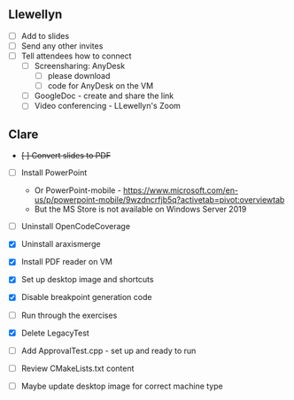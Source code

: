 ## Llewellyn

* [ ] Add to slides
* [ ] Send any other invites
* [ ] Tell attendees how to connect
    * [ ] Screensharing: AnyDesk
        * [ ] please download
        * [ ] code for AnyDesk on the VM
    * [ ] GoogleDoc - create and share the link
    * [ ] Video conferencing - LLewellyn's Zoom

## Clare

* ~~[ ] Convert slides to PDF~~
* [ ] Install PowerPoint
    * Or PowerPoint-mobile - https://www.microsoft.com/en-us/p/powerpoint-mobile/9wzdncrfjb5q?activetab=pivot:overviewtab
    * But the MS Store is not available on Windows Server 2019
* [ ] Uninstall OpenCodeCoverage
* [x] Uninstall araxismerge
* [x] Install PDF reader on VM
* [x] Set up desktop image and shortcuts
* [x] Disable breakpoint generation code
* [ ] Run through the exercises
* [x] Delete LegacyTest
* [ ] Add ApprovalTest.cpp - set up and ready to run
* [ ] Review CMakeLists.txt content
* [ ] Maybe update desktop image for correct machine type


